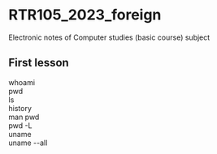 # RTR105_2023_foreign
Electronic notes of Computer studies (basic course) subject
## First lesson
whoami  
pwd  
ls  
history   
man pwd  
pwd -L  
uname  
uname --all  
